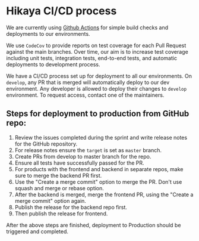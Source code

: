 # Hikaya CI/CD process

We are currently using [Github Actions](https://docs.github.com/en/free-pro-team@latest/actions) for simple build checks and deployments to our environments. 

We use `CodeCov` to provide reports on test coverage for each Pull Request against the main branches. Over time, our aim is to increase test coverage including unit tests, integration tests, end-to-end tests, and automatic deployments to development process.

We have a CI/CD process set up for deployment to all our environments. On `develop`, any PR that is merged will automatically deploy to our dev environment. Any developer is allowed to deploy their changes to `develop` environment. To request access, contact one of the maintainers.

## Steps for deployment to production from GitHub repo:

1. Review the issues completed during the sprint and write release notes for the GitHub repository.
2. For release notes ensure the `target` is set as `master` branch.
3. Create PRs from develop to master branch for the repo.
4. Ensure all tests have successfully passed for the PR.
5. For products with the frontend and backend in separate repos, make sure to merge the backend PR first. 
6. Use the "Create a merge commit" option to merge the PR. Don't use squash and merge or rebase option.
7. After the backend is merged, merge the frontend PR, using the "Create a merge commit" option again.
8. Publish the release for the backend repo first.
9. Then publish the release for frontend.

After the above steps are finished, deployment to Production should be triggered and completed.
